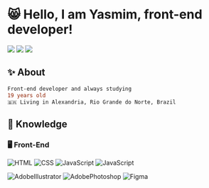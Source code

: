 <h1>😸 Hello, I am Yasmim, front-end developer!</h1>

<div>
  <p allign="center">
    <a href="https://www.linkedin.com/in/yasmim-rayane-8953b127b/" target="_blank"><img src="https://img.shields.io/badge/-Yasmim%20Rayane-0077B5?style=flat-square&logo=Linkedin&logoColor=white" target="_blank"/></a>
    <a href="https://twitter.com/ryasmim_" target="_blank"><img src="https://img.shields.io/twitter/follow/ryasmim_" target="_blank"></a>
    <a href="mailto:silva.yasmimray@gmail.com" target="_blank"><img src="https://img.shields.io/badge/-silva.yasmimray@gmail.com-D14836?style=for-the-badge-square&logo=Gmail&logoColor=white" target="_blank"/></a>
  </p>

<h2>✨ About</h2>

```diff
Front-end developer and always studying
19 years old
🇧🇷 Living in Alexandria, Rio Grande do Norte, Brazil
```

<h2>📖 Knowledge</h2>
<h3>🖥️ Front-End</h3>

![HTML](https://img.shields.io/badge/-HTML-333333?style=flat&logo=HTML5)
![CSS](https://img.shields.io/badge/-CSS-333333?style=flat&logo=CSS3&logoColor=1572B6)
![JavaScript](https://img.shields.io/badge/-JavaScript-333333?style=flat&logo=javascript)
![JavaScript](https://img.shields.io/badge/-Bootstrap-333333?style=flat&logo=Bootstrap)

![AdobeIllustrator](https://img.shields.io/badge/-Adobe%20Illustrator-333333?style=flat&logo=adobeillustrator)
![AdobePhotoshop](https://img.shields.io/badge/-Adobe%20Photoshop-333333?style=flat&logo=adobephotoshop)
![Figma](https://img.shields.io/badge/-Figma-333333?style=flat&logo=figma)
